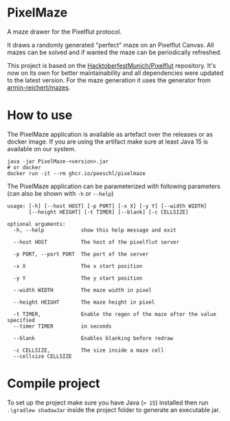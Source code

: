 # PixelMaze

A maze drawer for the Pixelflut protocol.

It draws a randomly generated "perfect" maze on an Pixelflut Canvas. All mazes can be solved and if wanted the maze can
be periodically refreshed.

This project is based on the [HacktoberfestMunich/Pixelflut](https://github.com/HacktoberfestMunich/Pixelflut)
repository. It's now on its own for better maintainability and all dependencies were updated to the latest version. For
the maze generation it uses the generator from [armin-reichert/mazes](https://github.com/armin-reichert/mazes).

# How to use

The PixelMaze application is available as artefact over the releases or as docker image. If you are using the artifact
make sure at least Java 15 is available on our system.

```shell
java -jar PixelMaze-<version>.jar
# or docker
docker run -it --rm ghcr.io/poeschl/pixelmaze
```

The PixelMaze application can be parameterized with following parameters (can also be shown with `-h` or `--help`)

```shell
usage: [-h] [--host HOST] [-p PORT] [-x X] [-y Y] [--width WIDTH]
       [--height HEIGHT] [-t TIMER] [--blank] [-c CELLSIZE]

optional arguments:
  -h, --help            show this help message and exit

  --host HOST           The host of the pixelflut server

  -p PORT, --port PORT  The port of the server

  -x X                  The x start position

  -y Y                  The y start position

  --width WIDTH         The maze width in pixel

  --height HEIGHT       The maze height in pixel

  -t TIMER,             Enable the regen of the maze after the value specified
  --timer TIMER         in seconds

  --blank               Enables blanking before redraw

  -c CELLSIZE,          The size inside a maze cell
  --cellsize CELLSIZE
```

# Compile project

To set up the project make sure you have Java (`> 15`) installed then run `.\gradlew shadowJar` inside the project
folder to generate an executable jar.
